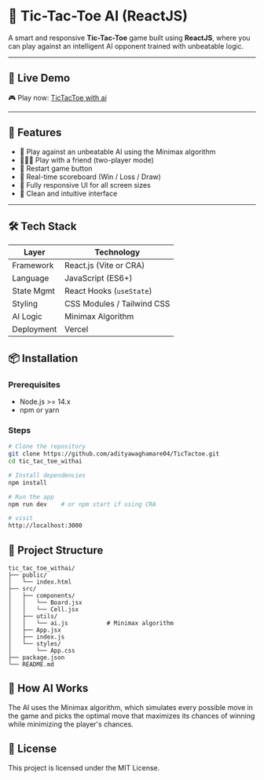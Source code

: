 # 🤖 Tic-Tac-Toe AI (ReactJS)

A smart and responsive **Tic-Tac-Toe** game built using **ReactJS**, where you can play against an intelligent AI opponent trained with unbeatable logic.

---

## 🚀 Live Demo

🎮 Play now: [TicTacToe with ai](https://ai-tictactoegame.vercel.app)

---

## 🧠 Features

- 🎯 Play against an unbeatable AI using the Minimax algorithm
- 🧑‍🤝‍🧑 Play with a friend (two-player mode)
- 🔁 Restart game button
- 🧾 Real-time scoreboard (Win / Loss / Draw)
- 📱 Fully responsive UI for all screen sizes
- 🧼 Clean and intuitive interface

---

## 🛠️ Tech Stack

| Layer         | Technology               |
|---------------|---------------------------|
| Framework     | React.js (Vite or CRA)    |
| Language      | JavaScript (ES6+)         |
| State Mgmt    | React Hooks (`useState`)  |
| Styling       | CSS Modules / Tailwind CSS |
| AI Logic      | Minimax Algorithm         |
| Deployment    | Vercel                    |


## 📦 Installation

### Prerequisites

- Node.js >= 14.x
- npm or yarn

### Steps

```bash
# Clone the repository
git clone https://github.com/adityawaghamare04/TicTactoe.git
cd tic_tac_toe_withai

# Install dependencies
npm install

# Run the app
npm run dev    # or npm start if using CRA

# visit
http://localhost:3000

```
## 📂 Project Structure
```
tic_tac_toe_withai/
├── public/
│   └── index.html
├── src/
│   ├── components/
│   │   └── Board.jsx
│   │   └── Cell.jsx
│   ├── utils/
│   │   └── ai.js           # Minimax algorithm
│   ├── App.jsx
│   ├── index.js
│   └── styles/
│       └── App.css
├── package.json
└── README.md
```
## 🧠 How AI Works
The AI uses the Minimax algorithm, which simulates every possible move in the game and picks the optimal move that maximizes its chances of winning while minimizing the player's chances.

## 📄 License
This project is licensed under the MIT License.

